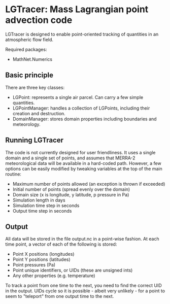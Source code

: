 # LGTracer: Mass Lagrangian point advection code

LGTracer is designed to enable point-oriented tracking of quantities in an atmospheric flow field.

Required packages:

* MathNet.Numerics

## Basic principle

There are three key classes:
* LGPoint: represents a single air parcel. Can carry a few simple quantities.
* LGPointManager: handles a collection of LGPoints, including their creation and destruction.
* DomainManager: stores domain properties including boundaries and meteorology.

## Running LGTracer

The code is not currently designed for user friendliness. It uses a single domain and a single set of points, and assumes that MERRA-2 meteorological data will be available in a hard-coded path. However, a few options can be easily modified by tweaking variables at the top of the main routine:

* Maximum number of points allowed (an exception is thrown if exceeded)
* Initial number of points (spread evenly over the domain)
* Domain size (x is longitude, y latitude, p pressure in Pa)
* Simulation length in days
* Simulation time step in seconds
* Output time step in seconds

## Output

All data will be stored in the file output.nc in a point-wise fashion. At each time point, a vector of each of the following is stored:

* Point X positions (longitudes)
* Point Y positions (latitudes)
* Point pressures (Pa)
* Point unique identifiers, or UIDs (these are unsigned ints)
* Any other properties (e.g. temperature)

To track a point from one time to the next, you need to find the correct UID in the output. UIDs cycle so it is possible - albeit very unlikely - for a point to seem to "teleport" from one output time to the next.